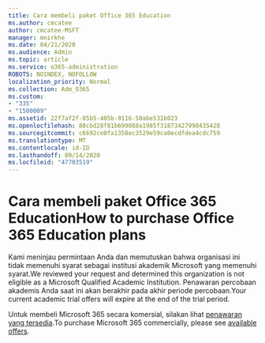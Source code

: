 ```yaml
---
title: Cara membeli paket Office 365 Education
ms.author: cmcatee
author: cmcatee-MSFT
manager: mnirkhe
ms.date: 04/21/2020
ms.audience: Admin
ms.topic: article
ms.service: o365-administration
ROBOTS: NOINDEX, NOFOLLOW
localization_priority: Normal
ms.collection: Adm_O365
ms.custom:
- "335"
- "1500009"
ms.assetid: 22f7af2f-85b5-405b-9116-50abe531b023
ms.openlocfilehash: 88cbd28f81b699088a1985f31873427998435428
ms.sourcegitcommit: c6692ce0fa1358ec3529e59ca0ecdfdea4cdc759
ms.translationtype: MT
ms.contentlocale: id-ID
ms.lasthandoff: 09/14/2020
ms.locfileid: "47703519"
---
```

# <a name="how-to-purchase-office-365-education-plans"></a><span data-ttu-id="161a5-102">Cara membeli paket Office 365 Education</span><span class="sxs-lookup"><span data-stu-id="161a5-102">How to purchase Office 365 Education plans</span></span>

<span data-ttu-id="161a5-103">Kami meninjau permintaan Anda dan memutuskan bahwa organisasi ini tidak memenuhi syarat sebagai institusi akademik Microsoft yang memenuhi syarat.</span><span class="sxs-lookup"><span data-stu-id="161a5-103">We reviewed your request and determined this organization is not eligible as a Microsoft Qualified Academic Institution.</span></span> <span data-ttu-id="161a5-104">Penawaran percobaan akademis Anda saat ini akan berakhir pada akhir periode percobaan.</span><span class="sxs-lookup"><span data-stu-id="161a5-104">Your current academic trial offers will expire at the end of the trial period.</span></span>
  
<span data-ttu-id="161a5-105">Untuk membeli Microsoft 365 secara komersial, silakan lihat [penawaran yang tersedia](https://go.microsoft.com/fwlink/p/?linkid=868433).</span><span class="sxs-lookup"><span data-stu-id="161a5-105">To purchase Microsoft 365 commercially, please see [available offers](https://go.microsoft.com/fwlink/p/?linkid=868433).</span></span>  